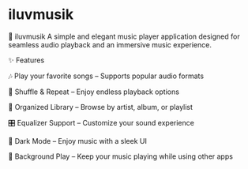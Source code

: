 # iluvmusik

🎵 iluvmusik
A simple and elegant music player application designed for seamless audio playback and an immersive music experience.

✨ Features

🎶 Play your favorite songs – Supports popular audio formats

🔀 Shuffle & Repeat – Enjoy endless playback options

📂 Organized Library – Browse by artist, album, or playlist

🎛️ Equalizer Support – Customize your sound experience

🌙 Dark Mode – Enjoy music with a sleek UI

🔔 Background Play – Keep your music playing while using other apps